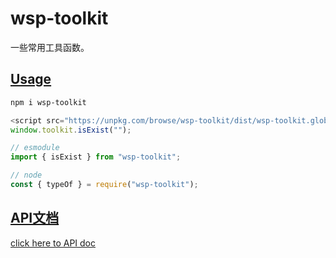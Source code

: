 # wsp-toolkit

一些常用工具函数。

## [Usage](https://varcat.github.io/toolkit_js/#/zh-cn/quickStart)

```bash
npm i wsp-toolkit
```

```javascript
<script src="https://unpkg.com/browse/wsp-toolkit/dist/wsp-toolkit.global.js"></script>;
window.toolkit.isExist("");

// esmodule
import { isExist } from "wsp-toolkit";

// node
const { typeOf } = require("wsp-toolkit");
```

## [API文档](https://varcat.github.io/toolkit_js/#/zh-cn/api/)

[click here to API doc](https://varcat.github.io/toolkit_js/#/zh-cn/api/)
